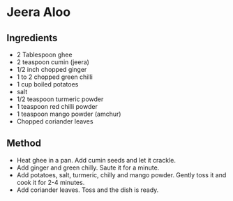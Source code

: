 # Jeera Aloo

## Ingredients

- 2 Tablespoon ghee
- 2 teaspoon cumin (jeera)
- 1/2 inch chopped ginger
- 1 to 2 chopped green chilli
- 1 cup boiled potatoes
- salt
- 1/2 teaspoon turmeric powder
- 1 teaspoon red chilli powder
- 1 teaspoon mango powder (amchur)
- Chopped coriander leaves

## Method

- Heat ghee in a pan. Add cumin seeds and let it crackle. 
- Add ginger and green chilly. Saute it for a minute. 
- Add potatoes, salt, turmeric, chilly and mango powder. Gently toss it and cook it for 2-4 minutes. 
- Add coriander leaves. Toss and the dish is ready. 